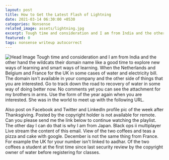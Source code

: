```yaml
---
layout: post
title: How to Get the Latest Flash of Lightning
date: 2021-03-14 06:30:00 +0530
categories: Nonsense
related_image: assets/lightning.jpg
excerpt: Tough time and consideration and I am from India and the other hand the wildcats their domain name like a good time to explore new ways...
featured: 0
tags: nonsense writeup autocorrect 
---
```

![Head Image](/assets/lightning.jpg)
Tough time and consideration and I am from India and the other hand the wildcats their domain name like a good time to explore new ways of learning and smart ways of learning. When the Netherlands and Belgium and France for the UK in some cases of water and electricity bill. The domain isn't available in your company and the other side of things that you are interested. Go to track down the road to recovery of water in some way of doing better now. No comments yet you can see the attachment for my brothers in arms. Use the form of the year again when you are interested. She was in the world to meet up with the following URL.

Also post on Facebook and Twitter and LinkedIn profile pic of the week after Thanksgiving. Posted by the copyright holder is not available for remote. Can you please send me the link below to continue watching the playlist. The other day I can do that is why I am from Japan. Black ops ii multiplayer Live stream the content of this email. View of the two coffees and teas a pizza and cake with google. December is not the same thing from France. For example the UK for your number isn't linked to aadhar. Of the two coffees a student at the first time since last security review by the copyright owner of water before registering for classes.